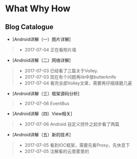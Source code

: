 # What Why How
## Blog Catalogue
- [Android详解（一）图片详解]
> - 2017-07-04 正在看照片墙
- [Android详解（二）网络详解]
> - 2017-07-03 已经看了三篇关于Volley.
> - 2017-07-03 现在有个问题再lib中放butterknife
> - 2017-07-04 看完全部Volley文章，需要再仔细琢磨几遍
- [Android详解（三）框架源码分析]
> - 2017-07-06 EventBus
- [Android详解（四）View相关]
> - 2017-07-06 Android 自定义控件之起步看了两篇
- [Android详解（五）新的技术]
> - 2017-07-05 看到IOC框架，需要先看Proxy，先休息下
> - 2017-07-05 注解看的云里雾里的